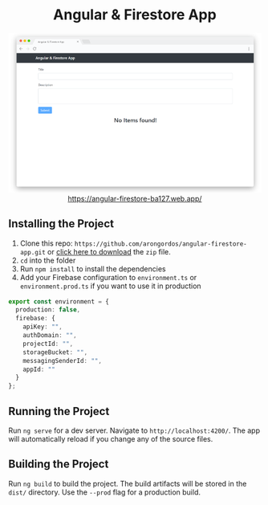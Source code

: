 <div align="center">
  <h1>Angular & Firestore App</h1>
  <img src="img/screenshot.png" width="600">
</div>

<div align="center">
<a href="https://angular-firestore-ba127.web.app/">https://angular-firestore-ba127.web.app/</a>
</div>

## Installing the Project
1. Clone this repo: `https://github.com/arongordos/angular-firestore-app.git` or [click here to download](https://github.com/arongordos/angular-firestore-app/archive/main.zip) the `zip` file.
2. `cd` into the folder
3. Run `npm install` to install the dependencies
4. Add your Firebase configuration to `environment.ts` or `environment.prod.ts` if you want to use it in production
```typescript
export const environment = {
  production: false,
  firebase: {
    apiKey: "",
    authDomain: "",
    projectId: "",
    storageBucket: "",
    messagingSenderId: "",
    appId: ""
  }
};
```

## Running the Project
Run `ng serve` for a dev server. Navigate to `http://localhost:4200/`. The app will automatically reload if you change any of the source files.

## Building the Project
Run `ng build` to build the project. The build artifacts will be stored in the `dist/` directory. Use the `--prod` flag for a production build.
